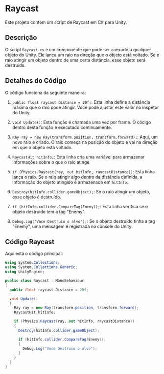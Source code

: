 
# Raycast

Este projeto contém um script de Raycast em C# para Unity.

## Descrição

O script `Raycast.cs` é um componente que pode ser anexado a qualquer objeto do Unity. Ele lança um raio na direção que o objeto está voltado. Se o raio atingir um objeto dentro de uma certa distância, esse objeto será destruído.

## Detalhes do Código

O código funciona da seguinte maneira:

1. `public float raycast Distance = 20f;`: Esta linha define a distância máxima que o raio pode atingir. Você pode ajustar este valor no inspetor do Unity.

2. `void Update()`: Esta função é chamada uma vez por frame. O código dentro desta função é executado continuamente.

3. `Ray ray = new Ray(transform.position, transform.forward);`: Aqui, um novo raio é criado. O raio começa na posição do objeto e vai na direção em que o objeto está voltado.

4. `RaycastHit hitInfo;`: Esta linha cria uma variável para armazenar informações sobre o que o raio atinge.

5. `if (Physics.Raycast(ray, out hitInfo, raycastDistance))`: Esta linha lança o raio. Se o raio atingir algo dentro da distância definida, a informação do objeto atingido é armazenada em `hitInfo`.

6. `Destroy(hitInfo.collider.gameObject);`: Se o raio atingir um objeto, esse objeto é destruído.

7. `if (hitInfo.collider.CompareTag(Enemy));`: Esta linha verifica se o objeto destruído tem a tag "Enemy".

8. `Debug.Log("Voce Destruiu o alvo");`: Se o objeto destruído tinha a tag "Enemy", uma mensagem é registrada no console do Unity.

## Código Raycast

Aqui está o código principal:

```csharp
using System.Collections;
using System.Collections.Generic;
using UnityEngine;

public class Raycast : MonoBehaviour
{
  public float raycast Distance = 20f;

  void Update()
  {
    Ray ray = new Ray(transform.position, transform.forward);
    RaycastHit hitInfo;

    if (Physics.Raycast(ray, out hitInfo, raycastDistance))
    {
      Destroy(hitInfo.collider.gameObject);

      if (hitInfo.collider.CompareTag(Enemy));
      {
        Debug.Log("Voce Destruiu o alvo");
      }
    }
  }
}

